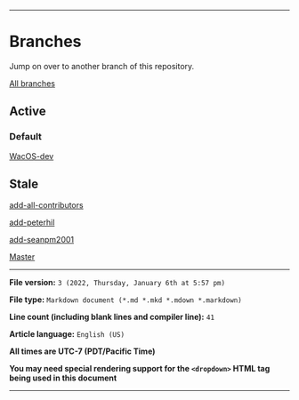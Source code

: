 
***

# Branches

Jump on over to another branch of this repository.

[All branches](https://github.com/seanpm2001/WacOS/branches/)

## Active

### Default

[WacOS-dev](https://github.com/seanpm2001/WacOS/)

## Stale

[add-all-contributors](https://github.com/seanpm2001/WacOS/tree/all-contributors/add-all-contributors/)

[add-peterhil](https://github.com/seanpm2001/WacOS/tree/all-contributors/add-peterhil/)

[add-seanpm2001](https://github.com/seanpm2001/WacOS/tree/all-contributors/add-seanpm2001/)

[Master](https://github.com/seanpm2001/WacOS/tree/master/)

***

**File version:** `3 (2022, Thursday, January 6th at 5:57 pm)`

**File type:** `Markdown document (*.md *.mkd *.mdown *.markdown)`

**Line count (including blank lines and compiler line):** `41`

**Article language:** `English (US)`

**All times are UTC-7 (PDT/Pacific Time)**

**You may need special rendering support for the `<dropdown>` HTML tag being used in this document**

***

